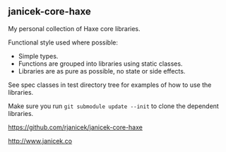 janicek-core-haxe
-----------------

My personal collection of Haxe core libraries.

Functional style used where possible:
* Simple types.
* Functions are grouped into libraries using static classes.
* Libraries are as pure as possible, no state or side effects.

See spec classes in test directory tree for examples of how to use the libraries.

Make sure you run ``git submodule update --init`` to clone the dependent libraries.

https://github.com/rjanicek/janicek-core-haxe

http://www.janicek.co